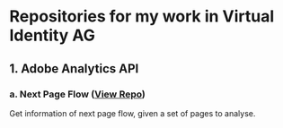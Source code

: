 # Repositories for my work in Virtual Identity AG
## 1. Adobe Analytics API
### a. Next Page Flow ([View Repo](virtualidentity/AdobeApi/nextPageAnalysis.R))
Get information of next page flow, given a set of pages to analyse.
